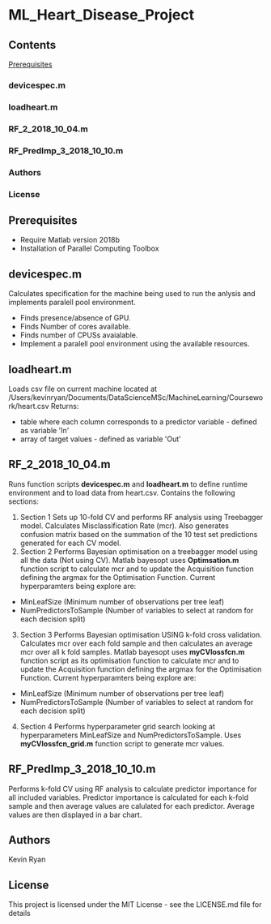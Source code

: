 # ML_Heart_Disease_Project

## Contents
[Prerequisites](#Prerequisites)
### devicespec.m
### loadheart.m
### RF_2_2018_10_04.m
### RF_PredImp_3_2018_10_10.m
### Authors
### License



## Prerequisites
* Require Matlab version 2018b
* Installation of Parallel Computing Toolbox



## devicespec.m
Calculates specification for the machine being used to run the anlysis and implements paralell pool environment.

* Finds presence/absence of GPU.
* Finds Number of cores available.
* Finds number of CPUSs avaialable.
* Implement a paralell pool environment using the available resources.

## loadheart.m
Loads csv file on current machine located at /Users/kevinryan/Documents/DataScienceMSc/MachineLearning/Coursework/heart.csv
Returns:
* table where each column corresponds to a predictor variable - defined as variable 'In'
* array of target values - defined as variable 'Out'

## RF_2_2018_10_04.m
Runs function scripts **devicespec.m** and **loadheart.m** to define runtime environment and to load data from heart.csv.
Contains the following sections:

1. Section 1
  Sets up 10-fold CV and performs RF analysis using Treebagger model. Calculates Misclassification Rate (mcr). Also generates confusion matrix based on the summation of the 10 test set predictions generated for each CV model.
2. Section 2
  Performs Bayesian optimisation on a treebagger model using all the data (Not using CV). Matlab bayesopt uses **Optimsation.m** function script to calculate mcr and to update the Acquisition function defining the argmax for the Optimisation Function. Current hyperparamters being explore are:
  * MinLeafSize (Minimum number of observations per tree leaf)
  * NumPredictorsToSample (Number of variables to select at random for each decision split)
3. Section 3
  Performs Bayesian optimisation USING k-fold cross validation. Calculates mcr over each fold sample and then calculates an average mcr over all k fold samples. Matlab bayesopt uses **myCVlossfcn.m** function script as its optimisation function to calculate mcr and to update the Acquisition function defining the argmax for the Optimisation Function.
Current hyperparamters being explore are:
  * MinLeafSize (Minimum number of observations per tree leaf)
  * NumPredictorsToSample (Number of variables to select at random for each decision split)
4. Section 4
 Performs hyperparameter grid search looking at hyperparameters MinLeafSize and NumPredictorsToSample. Uses **myCVlossfcn_grid.m** function script to generate mcr values.
 
## RF_PredImp_3_2018_10_10.m
Performs k-fold CV using RF analysis to calculate predictor importance for all included variables. Predictor importance is calculated for each k-fold sample and then average values are calulated for each predictor. Average values are then displayed in a bar chart. 


## Authors
Kevin Ryan

## License
This project is licensed under the MIT License - see the LICENSE.md file for details
  




